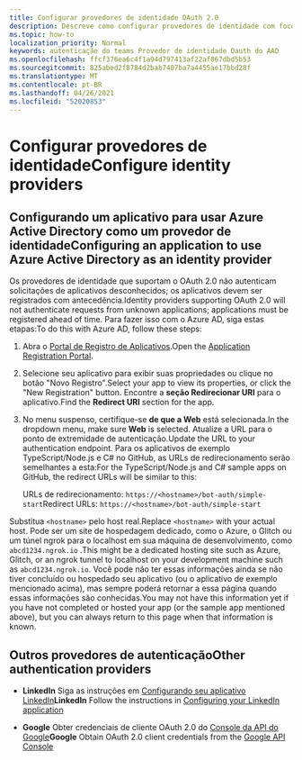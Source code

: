 ```yaml
---
title: Configurar provedores de identidade OAuth 2.0
description: Descreve como configurar provedores de identidade com foco no Azure AD
ms.topic: how-to
localization_priority: Normal
keywords: autenticação do teams Provedor de identidade Oauth do AAD
ms.openlocfilehash: ffcf376ea6c4f1a94d797413af22af867dbd5b53
ms.sourcegitcommit: 825abed2f8784d2bab7407ba7a4455ae17bbd28f
ms.translationtype: MT
ms.contentlocale: pt-BR
ms.lasthandoff: 04/26/2021
ms.locfileid: "52020853"
---
```

# <a name="configure-identity-providers"></a><span data-ttu-id="42998-104">Configurar provedores de identidade</span><span class="sxs-lookup"><span data-stu-id="42998-104">Configure identity providers</span></span>

## <a name="configuring-an-application-to-use-azure-active-directory-as-an-identity-provider"></a><span data-ttu-id="42998-105">Configurando um aplicativo para usar Azure Active Directory como um provedor de identidade</span><span class="sxs-lookup"><span data-stu-id="42998-105">Configuring an application to use Azure Active Directory as an identity provider</span></span>

<span data-ttu-id="42998-106">Os provedores de identidade que suportam o OAuth 2.0 não autenticam solicitações de aplicativos desconhecidos; os aplicativos devem ser registrados com antecedência.</span><span class="sxs-lookup"><span data-stu-id="42998-106">Identity providers supporting OAuth 2.0 will not authenticate requests from unknown applications; applications must be registered ahead of time.</span></span> <span data-ttu-id="42998-107">Para fazer isso com o Azure AD, siga estas etapas:</span><span class="sxs-lookup"><span data-stu-id="42998-107">To do this with Azure AD, follow these steps:</span></span>

1. <span data-ttu-id="42998-108">Abra o [Portal de Registro de Aplicativos](https://ms.portal.azure.com/#blade/Microsoft_AAD_RegisteredApps/ApplicationsListBlade).</span><span class="sxs-lookup"><span data-stu-id="42998-108">Open the [Application Registration Portal](https://ms.portal.azure.com/#blade/Microsoft_AAD_RegisteredApps/ApplicationsListBlade).</span></span>

2. <span data-ttu-id="42998-109">Selecione seu aplicativo para exibir suas propriedades ou clique no botão "Novo Registro".</span><span class="sxs-lookup"><span data-stu-id="42998-109">Select your app to view its properties, or click the "New Registration" button.</span></span> <span data-ttu-id="42998-110">Encontre a **seção Redirecionar URI** para o aplicativo.</span><span class="sxs-lookup"><span data-stu-id="42998-110">Find the **Redirect URI** section for the app.</span></span>

3. <span data-ttu-id="42998-111">No menu suspenso, certifique-se **de que a Web** está selecionada.</span><span class="sxs-lookup"><span data-stu-id="42998-111">In the dropdown menu, make sure **Web** is selected.</span></span> <span data-ttu-id="42998-112">Atualize a URL para o ponto de extremidade de autenticação.</span><span class="sxs-lookup"><span data-stu-id="42998-112">Update the URL to your authentication endpoint.</span></span> <span data-ttu-id="42998-113">Para os aplicativos de exemplo TypeScript/Node.js e C# no GitHub, as URLs de redirecionamento serão semelhantes a esta:</span><span class="sxs-lookup"><span data-stu-id="42998-113">For the TypeScript/Node.js and C# sample apps on GitHub, the redirect URLs will be similar to this:</span></span>

    <span data-ttu-id="42998-114">URLs de redirecionamento: `https://<hostname>/bot-auth/simple-start`</span><span class="sxs-lookup"><span data-stu-id="42998-114">Redirect URLs: `https://<hostname>/bot-auth/simple-start`</span></span>

<span data-ttu-id="42998-115">Substitua `<hostname>` pelo host real.</span><span class="sxs-lookup"><span data-stu-id="42998-115">Replace `<hostname>` with your actual host.</span></span> <span data-ttu-id="42998-116">Pode ser um site de hospedagem dedicado, como o Azure, o Glitch ou um túnel ngrok para o localhost em sua máquina de desenvolvimento, como `abcd1234.ngrok.io` .</span><span class="sxs-lookup"><span data-stu-id="42998-116">This might be a dedicated hosting site such as Azure, Glitch, or an ngrok tunnel to localhost on your development machine such as `abcd1234.ngrok.io`.</span></span> <span data-ttu-id="42998-117">Você pode não ter essas informações ainda se não tiver concluído ou hospedado seu aplicativo (ou o aplicativo de exemplo mencionado acima), mas sempre poderá retornar a essa página quando essas informações são conhecidas.</span><span class="sxs-lookup"><span data-stu-id="42998-117">You may not have this information yet if you have not completed or hosted your app (or the sample app mentioned above), but you can always return to this page when that information is known.</span></span>

## <a name="other-authentication-providers"></a><span data-ttu-id="42998-118">Outros provedores de autenticação</span><span class="sxs-lookup"><span data-stu-id="42998-118">Other authentication providers</span></span>

* <span data-ttu-id="42998-119">**LinkedIn** Siga as instruções em [Configurando seu aplicativo LinkedIn](/linkedin/talent/apply-with-linkedin)</span><span class="sxs-lookup"><span data-stu-id="42998-119">**LinkedIn** Follow the instructions in [Configuring your LinkedIn application](/linkedin/talent/apply-with-linkedin)</span></span>

* <span data-ttu-id="42998-120">**Google** Obter credenciais de cliente OAuth 2.0 do [Console da API do Google](https://console.developers.google.com/)</span><span class="sxs-lookup"><span data-stu-id="42998-120">**Google** Obtain OAuth 2.0 client credentials from the [Google API Console](https://console.developers.google.com/)</span></span>
